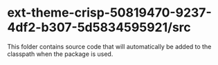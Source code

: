 # ext-theme-crisp-50819470-9237-4df2-b307-5d5834595921/src

This folder contains source code that will automatically be added to the classpath when
the package is used.
